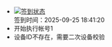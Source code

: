 - [![签到状态](https://github.com/p7wm/Cloud189-Actions/actions/workflows/main.yml/badge.svg?branch=main)](https://github.com/p7wm/Cloud189-Actions/actions/workflows/main.yml) <br> 签到时间：2025-09-25 18:41:20
- 开始执行帐号1
- 设备ID不存在，需要二次设备校验
